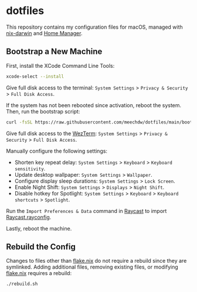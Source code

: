 # dotfiles

This repository contains my configuration files for macOS, managed with [nix-darwin](https://github.com/nix-darwin/nix-darwin) and [Home Manager](https://github.com/nix-community/home-manager).

## Bootstrap a New Machine

First, install the XCode Command Line Tools:

```bash
xcode-select --install
```

Give full disk access to the terminal: `System Settings` > `Privacy & Security` > `Full Disk Access`.

If the system has not been rebooted since activation, reboot the system. Then, run the bootstrap script:

```bash
curl -fsSL https://raw.githubusercontent.com/meechdw/dotfiles/main/bootstrap.sh | bash
```

Give full disk access to the [WezTerm](https://wezterm.org): `System Settings` > `Privacy & Security` > `Full Disk Access`.

Manually configure the following settings:

- Shorten key repeat delay: `System Settings` > `Keyboard` > `Keyboard sensitivity`.
- Update desktop wallpaper: `System Settings` > `Wallpaper`.
- Configure display sleep durations: `System Settings` > `Lock Screen`.
- Enable Night Shift: `System Settings` > `Displays` > `Night Shift`.
- Disable hotkey for Spotlight: `System Settings` > `Keyboard` > `Keyboard shortcuts` > `Spotlight`.

Run the `Import Preferences & Data` command in [Raycast](https://www.raycast.com) to import [Raycast.rayconfig](./Raycast.rayconfig).

Lastly, reboot the machine.

## Rebuild the Config

Changes to files other than [flake.nix](./.config/nix/flake.nix) do not require a rebuild since they are symlinked. Adding additional files, removing existing files, or modifying [flake.nix](./.config/nix/flake.nix) requires a rebuild:

```bash
./rebuild.sh
```
